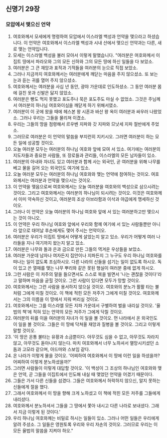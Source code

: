 ## 신명기 29장

### 모압에서 맺으신 언약
1. 여호와께서 모세에게 명령하여 모압에서 이스라엘 백성과 언약을 맺으라고 하셨습니다. 이 언약은 여호와께서 이스라엘 백성과 시내 산에서 맺으신 언약과는 다른, 새로 맺는 언약입니다.
2. 모세는 이스라엘 백성을 불러 모아서 이렇게 말했습니다. "여러분은 여호와께서 이집트 땅에서 파라오와 그의 모든 신하와 그의 모든 땅에 하신 일들을 다 보았소.
3. 여러분은 그 큰 재앙과 표적과 기적들을 여러분의 눈으로 직접 보았소.
4. 그러나 지금까지 여호와께서는 여러분에게 깨닫는 마음을 주지 않으셨소. 또 보는 눈과 듣는 귀를 열어 주지 않으셨소.
5. 여호와께서는 여러분을 사십 년 동안, 광야 가운데로 인도하셨소. 그 동안 여러분 몸에 걸친 옷과 신발은 닳지 않았소.
6. 여러분은 빵도 먹지 못했고 포도주나 묵은 포도주도 마실 수 없었소. 그것은 주님께서 여러분의 하나님 여호와이심을 깨닫게 하기 위해서였소.
7. 여러분이 이 곳에 왔을 때에 헤스본 왕 시혼과 바산 왕 옥이 여러분과 싸우러 나왔었소. 그러나 우리는 그들을 물리쳐 이겼소.
8. 우리는 그들의 땅을 점령해서 르우벤 지파와 갓 지파와 므낫세 지파 절반에게 주었소.
9. 그러므로 여러분은 이 언약의 말씀을 부지런히 지키시오. 그러면 여러분이 하는 모든 일에 성공할 것이오.
10. 오늘 여러분 모두는 여러분의 하나님 여호와 앞에 모여 서 있소. 여기에는 여러분의 지도자들과 중요한 사람들, 또 장로들과 관리들, 이스라엘의 모든 남자들이 있소.
11. 여러분의 아내와 자녀도 있고 여러분과 함께 사는 외국인, 곧 여러분을 위해 나무를 베고 물을 길어 오는 외국인도 여기에 있소.
12. 오늘 여러분 모두는 여러분의 하나님 여호와와 맺는 언약에 참여하는 것이오. 여호와께서는 여러분과 언약을 맺으시는 것이오.
13. 이 언약을 맺음으로써 여호와께서는 오늘 여러분을 여호와의 백성으로 삼으시려는 것이오. 그리고 여호와께서는 여러분의 하나님이 되시려는 것이오. 이것은 여호와께서 이미 약속하신 것이고, 여러분의 조상 아브라함과 이삭과 야곱에게 맹세하신 것이오.
14. 그러나 이 언약은 오늘 여러분의 하나님 여호와 앞에 서 있는 여러분하고만 맺으시는 것이 아니오.
15. 이 언약은 우리 하나님 여호와 앞에서 우리와 함께 여기에 서 있는 사람들뿐만 아니라 앞으로 태어날 후손에게도 맺어 주시는 언약이오.
16. 여러분은 우리가 이집트 땅에서 어떻게 살았는지 알고 있소. 우리가 어떻게 여러 나라들을 지나 여기까지 왔는지 알고 있소.
17. 여러분은 나무와 돌과 은과 금으로 만든 그들의 역겨운 우상들을 보았소.
18. 여러분 가운데 남자나 여자든지 집안이나 지파든지 그 누구도 우리 하나님 여호와를 떠나는 일이 없도록 조심하시오. 다른 나라의 신들을 섬기는 일이 없도록 하시오. 독이 있고 쓴 열매를 맺는 나무 뿌리와 같은 못된 행실이 여러분 중에 없게 하시오.
19. 그런 사람은 이 저주의 말을 들으면서도 스스로 복을 빌면서 '나는 괜찮을 것이다'라고 말하며 마음을 굳힐 것이오. 그런 사람이 있다면 모두가 망할 것이오.
20. 여호와께서는 그런 사람을 용서하지 않으실 것이오. 여호와의 분노가 활활 타는 불처럼 그에게 미칠 것이오. 이 책에 적힌 모든 저주가 그에게 미칠 것이오. 여호와께서는 그의 이름을 이 땅에서 지워 버리실 것이오.
21. 여호와께서는 그를 이스라엘 모든 지파 가운데서 구별하여 벌을 내리실 것이오. '율법의 책'에 적혀 있는 언약의 모든 저주가 그에게 닥칠 것이오.
22. 여러분의 뒤를 이을 여러분의 자녀가 이 일을 볼 것이오. 먼 나라에서 온 외국인도 이 일을 볼 것이오. 그들은 이 땅에 닥쳐올 재앙과 질병을 볼 것이오. 그리고 이렇게 말할 것이오.
23. '이 땅은 온통 불타는 유황과 소금뿐이다. 아무것도 심을 수 없고, 아무것도 자라지 않고, 아무것도 돋아나지 않는다. 마치 여호와께서 너무 노하셔서 멸망시키셨던 소돔과 고모라 같으며, 아드마와 스보임 같다.
24. 온 나라가 이렇게 물을 것이오. '어찌하여 여호와께서 이 땅에 이런 일을 하셨을까? 어찌하여 이렇게 분노하셨을까?'
25. 그러면 사람들이 이렇게 대답할 것이오. '이 백성이 그 조상의 하나님인 여호와와 맺은 언약, 곧 그들을 이집트에서 인도해 내실 때 맺었던 언약을 어겼기 때문이다.
26. 그들은 가서 다른 신들을 섬겼다. 그들은 여호와께서 허락하지 않으신, 알지 못하는 신들에게 절을 했다.
27. 그래서 여호와께서 이 땅을 향해 크게 노하셨고 이 책에 적힌 모든 저주를 그들에게 내리셨다.
28. 여호와께서 분노하셔서 그들을 그 땅에서 쫓아 내시고 다른 나라로 보내셨다. 그래서 지금 이렇게 된 것이다.'
29. 우리 하나님 여호와께는 비밀로 하시는 일들이 있소. 그러나 어떤 일들은 우리에게 알려 주셨소. 그 일들은 영원토록 우리와 우리 자손의 것이오. 그러므로 우리는 이 모든 율법의 말씀을 지켜야 하오."